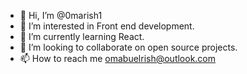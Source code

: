 - 👋 Hi, I’m @0marish1
- 👀 I’m interested in Front end development.
- 🌱 I’m currently learning React.
- 💞️ I’m looking to collaborate on open source projects.
- 📫 How to reach me omabuelrish@outlook.com

<!---
0marish1/0marish1 is a ✨ special ✨ repository because its `README.md` (this file) appears on your GitHub profile.
You can click the Preview link to take a look at your changes.
--->
